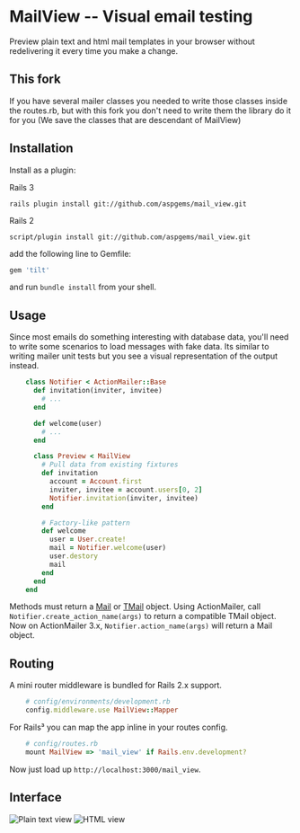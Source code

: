 MailView -- Visual email testing
================================

Preview plain text and html mail templates in your browser without redelivering it every time you make a change.

This fork
---------

If you have several mailer classes you needed to write those classes inside the routes.rb, but with this fork you don't
 need to write them the library do it for you (We save the classes that are descendant of MailView)

Installation
------------

Install as a plugin:

Rails 3

```shell
rails plugin install git://github.com/aspgems/mail_view.git
```

Rails 2

```shell
script/plugin install git://github.com/aspgems/mail_view.git
```

add the following line to Gemfile:

```ruby
gem 'tilt'
```
and run `bundle install` from your shell.


Usage
-----

Since most emails do something interesting with database data, you'll need to write some scenarios to load messages with fake data. Its similar to writing mailer unit tests but you see a visual representation of the output instead.

```ruby
    class Notifier < ActionMailer::Base
      def invitation(inviter, invitee)
        # ...
      end

      def welcome(user)
        # ...
      end

      class Preview < MailView
        # Pull data from existing fixtures
        def invitation
          account = Account.first
          inviter, invitee = account.users[0, 2]
          Notifier.invitation(inviter, invitee)
        end

        # Factory-like pattern
        def welcome
          user = User.create!
          mail = Notifier.welcome(user)
          user.destory
          mail
        end
      end
    end
```

Methods must return a [Mail][1] or [TMail][2] object. Using ActionMailer, call `Notifier.create_action_name(args)` to return a compatible TMail object. Now on ActionMailer 3.x, `Notifier.action_name(args)` will return a Mail object.

Routing
-------

A mini router middleware is bundled for Rails 2.x support.

```ruby
    # config/environments/development.rb
    config.middleware.use MailView::Mapper
```

For Rails³ you can map the app inline in your routes config.

```ruby
    # config/routes.rb
    mount MailView => 'mail_view' if Rails.env.development?
```

Now just load up `http://localhost:3000/mail_view`.

Interface
---------

![Plain text view](http://img18.imageshack.us/img18/1066/plaintext.png)
![HTML view](http://img269.imageshack.us/img269/2944/htmlz.png)


[1]: http://github.com/mikel/mail
[2]: http://github.com/mikel/tmail
